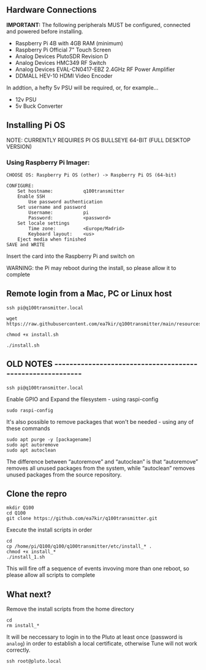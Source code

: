 ## Hardware Connections

**IMPORTANT:** The following peripherals MUST be configured, connected and powered before installing.

- Raspberry Pi 4B with 4GB RAM (minimum)
- Raspberry Pi Official 7" Touch Screen
- Analog Devices PlutoSDR Revision D
- Analog Devices HMC349 RF Switch 
- Analog Devices EVAL-CN0417-EBZ 2.4GHz RF Power Amplifier
- DDMALL HEV-10 HDMI Video Encoder

In addtion, a hefty 5v PSU will be required, or, for example...

- 12v PSU
- 5v Buck Converter

## Installing Pi OS

NOTE: CURRENTLY REQUIRES PI OS BULLSEYE 64-BIT (FULL DESKTOP VERSION)

### Using Raspberry Pi Imager:

```
CHOOSE OS: Raspberry Pi OS (other) -> Raspberry Pi OS (64-bit)

CONFIGURE:
	Set hostname:			q100transmitter
	Enable SSH
		Use password authentication
	Set username and password
		Username:			pi
		Password: 			<password>
	Set locale settings
		Time zone:			<Europe/Madrid>
		Keyboard layout:	<us>
	Eject media when finished
SAVE and WRITE
```

Insert the card into the Raspberry Pi and switch on

WARNING: the Pi may reboot during the install, so please allow it to complete

## Remote login from a Mac, PC or Linux host

```
ssh pi@q100transmitter.local

wget https://raw.githubusercontent.com/ea7kir/q100transmitter/main/resources/install.sh

chmod +x install.sh

./install.sh
```

## OLD NOTES ----------------------------------------------------------

```
ssh pi@q100transmitter.local
```

Enable GPIO and Expand the filesystem - using raspi-config

```
sudo raspi-config
```

It's also possible to remove packages that won't be needed - using any of these commands

```
sudo apt purge -y [packagename]
sudo apt autoremove
sudo apt autoclean
```

The difference between “autoremove” and “autoclean” is that “autoremove” removes all unused packages from the system, while “autoclean” removes unused packages from the source repository.

## Clone the repro

```
mkdir Q100
cd Q100
git clone https://github.com/ea7kir/q100transmitter.git
```

Execute the install scripts in order

```
cd
cp /home/pi/Q100/q100/q100transmitter/etc/install_* .
chmod +x install_*
./install_1.sh
```

This will fire off a sequence of events invoving more than one reboot, so please allow all scripts to complete

## What next?

Remove the install scripts from the home directory

```
cd
rm install_*
```

It will be neccessary to login in to the Pluto at least once (password is `analog`) in order to establish a local certificate, otherwise Tune will not work correctly.
```
ssh root@pluto.local
```